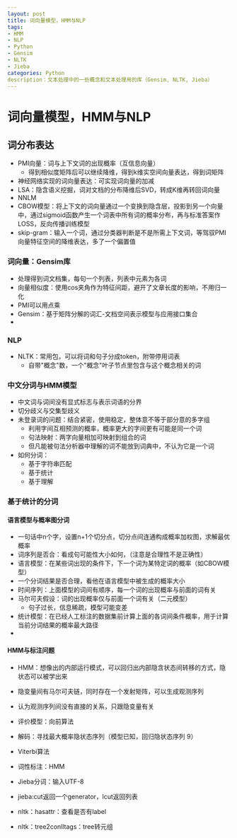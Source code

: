 ```yaml
---
layout: post
title: 词向量模型，HMM与NLP
tags: 
- HMM
- NLP
- Python
- Gensim
- NLTK
- Jieba
categories: Python
description：文本处理中的一些概念和文本处理用的库（Gensim, NLTK, Jieba）
---
```


# 词向量模型，HMM与NLP


## 词分布表达
- PMI向量：词与上下文词的出现概率（互信息向量）
    - 得到相似度矩阵后可以继续降维，得到k维实空间向量表达，得到词矩阵
- 神经网络实现的词向量表达：可实现词向量的加减
- LSA：隐含语义挖掘，词对文档的分布降维后SVD，转成K维再转回词向量
- NNLM
- CBOW模型：将上下文的词向量通过一个变换到隐含层，投影到另一个向量中，通过sigmoid函数产生一个词表中所有词的概率分布，再与标准答案作LOSS，反向传播训练模型
- skip-gram：输入一个词，通过分类器判断是不是所需上下文词，等驾驭PMI向量特征空间的降维表达，多了一个偏置值


### 词向量：Gensim库
- 处理得到词文档集，每句一个列表，列表中元素为各词
- 向量相似度：使用cos夹角作为特征间距，避开了文章长度的影响，不用归一化
- PMI可以用点乘
- Gensim：基于矩阵分解的词汇-文档空间表示模型与应用接口集合
- 

### NLP
- NLTK：常用包，可以将词和句子分成token，附带停用词表
    - 自带"概念"数，一个"概念"叶子节点里包含与这个概念相关的词


### 中文分词与HMM模型
- 中文词与词间没有显式标志与表示词语的分界
- 切分歧义与交集型歧义
- 未登录词的问题：结合紧密，使用稳定，整体意不等于部分意的多字组
    - 利用字间互相预测的概率，概率更大的字间更有可能是同一个词
    - 句法映射：两字向量相加可映射到组合的词
    - 但凡能被句法分析器中理解的词不能放到词典中，不认为它是一个词
- 如何分词：
    - 基于字符串匹配
    - 基于统计
    - 基于理解

### 基于统计的分词
#### 语言模型与概率图分词
- 一句话中n个字，设置n+1个切分点，切分点间连通构成概率加权图，求解最优概率
- 词序列是否合：看成句可能性大小如何，（注意是合理性不是正确性）
- 语言模型：在某些词出现的条件下，下一个词为某特定词的概率（如CBOW模型）
- 一个分词结果是否合理，看他在语言模型中被生成的概率大小
- 时间序列：上面模型的词间有顺序，每一个词的出现概率与前面的词有关
- 马尔可夫假设：词的出现概率仅与前面一个词有关（二元模型）
    - 句子过长，信息稀疏，模型可能变差
- 统计模型：在已经人工标注的数据集前计算上面的各词间条件概率，用于计算当前分词结果的概率最大路径
- 

####  HMM与标注问题
- HMM：想像出的内部运行模式，可以回归出内部隐含状态间转移的方式，隐状态可以被学出来
- 隐变量间有马尔可夫链，同时存在一个发射矩阵，可以生成观测序列 
- 认为观测序列间没有直接的关系，只跟隐变量有关
- 评价模型：向前算法
- 解码：寻找最大概率隐状态序列（模型已知，回归隐状态序列 9）
- Viterbi算法
- 词性标注：HMM
- Jieba分词：输入UTF-8

- jieba:cut返回一个generator，lcut返回列表
- nltk：hasattr：查看是否有label
- nltk：tree2conlltags：tree转元组                                                                                                                       



